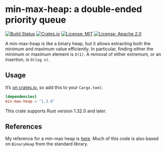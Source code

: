 # min-max-heap: a double-ended priority queue

[![Build Status](https://travis-ci.org/tov/min-max-heap-rs.svg?branch=master)](https://travis-ci.org/tov/min-max-heap-rs)
[![Crates.io](https://img.shields.io/crates/v/min-max-heap.svg?maxAge=2592000)](https://crates.io/crates/min-max-heap)
[![License: MIT](https://img.shields.io/badge/license-MIT-blue.svg)](LICENSE-MIT)
[![License: Apache 2.0](https://img.shields.io/badge/license-Apache_2.0-blue.svg)](LICENSE-APACHE)

A min-max-heap is like a binary heap, but it allows extracting both the
minimum and maximum value efficiently. In particular, finding either the
minimum or maximum element is `O(1)`. A removal of either extremum, or
an insertion, is `O(log n)`.

## Usage

It’s [on crates.io](https://crates.io/crates/min-max-heap), so add
this to your `Cargo.toml`:

```toml
[dependencies]
min-max-heap = "1.3.0"
```

This crate supports Rust version 1.32.0 and later.

## References

My reference for a min-max heap is
[here](http://cglab.ca/~morin/teaching/5408/refs/minmax.pdf). Much
of this code is also based on `BinaryHeap` from the standard
library.

